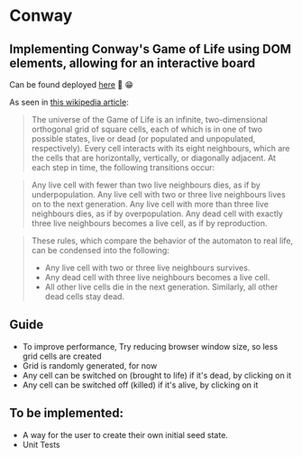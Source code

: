 # Conway
## Implementing Conway's Game of Life using DOM elements, allowing for an interactive board 

Can be found deployed [here](https://tochi-conway.netlify.app/) 🫡 😁

As seen in [this wikipedia article](https://en.wikipedia.org/wiki/Conway%27s_Game_of_Life):

> The universe of the Game of Life is an infinite, two-dimensional orthogonal grid of square cells, each of which is in one of two possible states, live or dead (or populated and unpopulated, respectively). Every cell interacts with its eight neighbours, which are the cells that are horizontally, vertically, or diagonally adjacent. At each step in time, the following transitions occur:

> Any live cell with fewer than two live neighbours dies, as if by underpopulation.
> Any live cell with two or three live neighbours lives on to the next generation.
> Any live cell with more than three live neighbours dies, as if by overpopulation.
> Any dead cell with exactly three live neighbours becomes a live cell, as if by reproduction.


> These rules, which compare the behavior of the automaton to real life, can be condensed into the following:
> * Any live cell with two or three live neighbours survives.
> * Any dead cell with three live neighbours becomes a live cell.
> * All other live cells die in the next generation. Similarly, all other dead cells stay dead.

## Guide
- To improve performance, Try reducing browser window size, so less grid cells are created
- Grid is randomly generated, for now
- Any cell can be switched on (brought to life) if it's dead, by clicking on it
- Any cell can be switched off (killed) if it's alive, by clicking on it

## To be implemented:
- A way for the user to create their own initial seed state.
- Unit Tests
